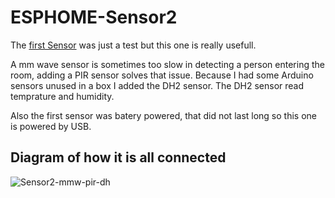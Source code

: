 # ESPHOME-Sensor2

The [first Sensor](https://github.com/WaarlandIT/ESPHOME-MMW) was just a test but this one is really usefull.

A mm wave sensor is sometimes too slow in detecting a person entering the room, adding a PIR sensor solves that issue.
Because I had some Arduino sensors unused in a box I added the DH2 sensor. The DH2 sensor read temprature and humidity. 

Also the first sensor was batery powered, that did not last long so this one is powered by USB.

## Diagram of how it is all connected
![Sensor2-mmw-pir-dh](https://github.com/WaarlandIT/ESPHOME-Sensor2/assets/53364386/c5739d2d-0919-46cc-8d0e-b5ee6c688b18)
